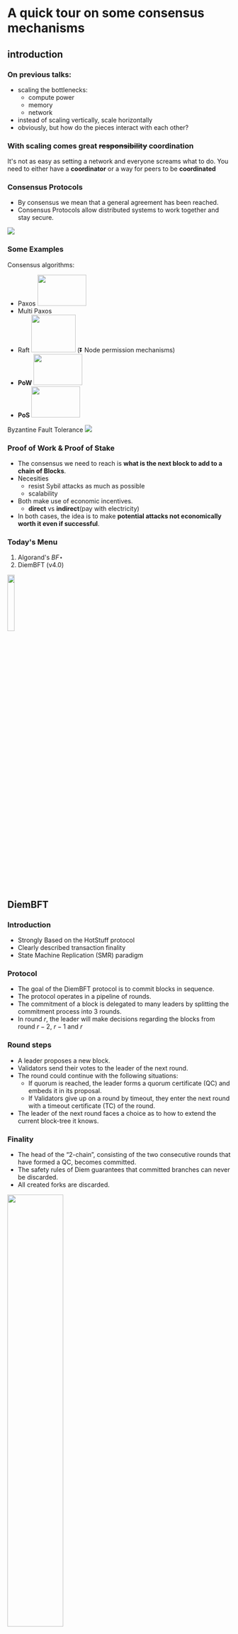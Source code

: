 # A quick tour on some consensus mechanisms

## introduction

### On previous talks:
- scaling the bottlenecks:
    - compute power
    - memory
    - network
- instead of scaling vertically, scale horizontally
- obviously, but how do the pieces interact with each other?

### With scaling comes great ~~responsibility~~ coordination

It's not as easy as setting a network and everyone screams what to do. You need to either have a **coordinator** or a way for peers to be **coordinated**

### Consensus Protocols

- By consensus we mean that a general agreement has been reached.
- Consensus Protocols allow distributed systems to work together and stay secure.

![](https://i.imgur.com/6v2FT7E.png)

### Some Examples

Consensus algorithms:
- Paxos <img src="https://i.imgur.com/j7WpCT1.png" width=110px height=70px />
- Multi Paxos
- Raft <img src="https://i.imgur.com/ck2rs4N.png" width=100px height=85px />
(:arrow_double_down: Node permission mechanisms) 
- **PoW** <img src="https://i.imgur.com/KVwIxfK.png" width=110px height=70px />
- **PoS** <img src="https://i.imgur.com/Ieze7ok.png" width=110px height=70px />

Byzantine Fault Tolerance
![](https://i.imgur.com/yyktjs6.png)

### Proof of Work & Proof of Stake

- The consensus we need to reach is **what is the next block to add to a chain of Blocks**.
- Necesities
    - resist Sybil attacks as much as possible
    - scalability
- Both make use of economic incentives.
    - **direct** vs **indirect**(pay with electricity)
- In both cases, the idea is to make **potential attacks not economically worth it even if successful**.

### Today's Menu

1. Algorand's $BF\star$ 
2. DiemBFT (v4.0)

<img src="https://i.imgur.com/3fkcDcg.png" width=18%/>

## DiemBFT

### Introduction

- Strongly Based on the HotStuff protocol
- Clearly described transaction finality
- State Machine Replication (SMR) paradigm

### Protocol

- The goal of the DiemBFT protocol is to commit blocks in sequence.
- The protocol operates in a pipeline of rounds. 
- The commitment of a block is delegated to many leaders by splitting the commitment process into 3 rounds.
- In round $r$, the leader will make decisions regarding the blocks from round $r-2$, $r-1$ and $r$

### Round steps

- A leader proposes a new block. 
- Validators send their votes to the leader of the next round. 
- The round could continue with the following situations:
    - If quorum is reached, the leader forms a quorum certificate (QC) and embeds it in its proposal.
    - If Validators give up on a round by timeout, they enter the next round with a timeout certificate (TC) of the round.
- The leader of the next round faces a choice as to how to extend the current block-tree it knows.

### Finality 

- The head of the “2-chain”, consisting of the two consecutive rounds that have formed a QC, becomes committed. 
- The safety rules of Diem guarantees that committed branches can never be discarded.
- All created forks are discarded.

<img src="https://i.imgur.com/HM0OGr9.png" width=50% />

### Assumptions

- 2/3 of the total nodes must be honest.
- A period of synchronism happens after some unknown finite time where message time to deliver is bounded.

## Algorand

### Introduction

- Algorand is a cryptocurrency.
- It uses a Byzantine agreement protocol called BA⋆
    - Scales to many users.
    - Reach consensus on a new block with low latency and without the possibility of forks.
    - Uses verifiable random functions (VRFs) to randomly select users in a private and non-interactive way.

### Verifiable Random Function

- The VRF takes a secret key and a value and produces a pseudorandom output, with a proof that anyone can use to verify the result.
- Used to choose leaders to propose a block and committee members to vote on a block.
- The more Algos in an account, the better chance the account has of winning – it’s as if every Algo in an account gets its own lottery number.

### Desired Properties

- With overwhelming probability, **all users agree on the same transactions**. 
- This holds even for isolated users that are disconnected from the network.
- **Makes progress** under additional assumptions about network reachability. 
- Aims to reach **consensus** on a new set of transactions **within roughly one minute**.

### Protocol
<img src="https://i.imgur.com/LGlOriS.png" width=60%/>

- Block proposal
- Soft vote
- Certify votes

## Block proposal

- Accounts are selected to propose new blocks to the network. 
- Once an account is selected by the VRF, the node propagates the proposed block along with the VRF output, which proves that the account is a valid proposer. 
- We move from the propose step to the soft vote step.

## Soft vote

- Filter the number of proposals down to one, guaranteeing that only one Block gets certified. 
- The node will only propagate the block proposal with the lowest VRF hash.
- Each node run the VRF for every participating account to see if they participate in the soft vote committee.
- A quorum of votes is needed to move to the next step.

### Certified vote

- A new committee checks the block proposal that was voted in the Soft Vote stage.
- If valid, the new committee votes again to certify the block. 
- All votes are collected and validated by each node until a quorum is reached.
- The round ends and the node creates a certificate for the block and write it to the ledger.
- If a quorum is not reached in a certifying committee vote then the network will enter recovery mode.

### Assumptions

- Honest users run bug-free software
- 2/3 of the total money is held by honest users
- An adversary can corrupt targeted users but not too many.
- 95% of honest users can send messages and they will be received by most other honest users within a known time bound (strong synchrony).
- In every period of time there must be a strongly synchronous period of minor length (weak synchrony).

## Challenges

- Sybil attacks.

- Scalability.

- Resiliency over Denial of Service (DOS).

## How does Algorand face this challenges?

- Weighted users $\rightarrow$ Sybil Attacks.

- Consensus by committee $\rightarrow$ Scalability.

- Cryptographic sortition $\rightarrow$ DOS.

- Participant replacement $\rightarrow$ DOS.

### Facing Sybil Attacks
#### Weighted users

- Users have a weight based on the money in their account. 
- As long as more than some fraction (over $\frac{2}{3}$) of the money is owned by honest users, Algorand can avoid forks and double-spending.

### Facing Scalability
#### Consensus by committee

- BA⋆ achieves scalability by randomly choosing a committee among all users based on the users’ weights. 
- Allows Algorand to ensure that a sufficient fraction of committee members are honest.

### Facing DOS
#### Cryptographic Sortition

- The committee selection is non-interactive. 
- Every user can independently determine if they are chosen to be on the committee by computing a Verifiable Random Function (VRF). 
- An adversary does not know which user to target until that user starts participating in BA⋆ (and only sends one message as a committee member).

### How does DiemBFT face this challenges?

- Node Permission $\rightarrow$ Sybil Attack

- Three Phase Commit (PBFT + HotStuff) $\rightarrow$ Scalability

- Leader Reputation System $\rightarrow$ DOS 

### Facing Sybil Attacks
#### Node Permission

- Validator Nodes in DiemBFT will be run by members of the Association third-party operators approved by Diem Networks US.
$\implies$ It is a permissioned protocol

### Facing Scalability
#### Three Phase Commit

- DiemBFT is inspired by the linear three-phase HotStuff but gets rid of the three-step latency cost. 
- Preserves the communication linearity of HotStuff when the leader is alive.
- Allows for a quadratic cost during the view-change protocol to regain the ability to commit in two steps.

### Facing DOS
#### Leader Reputation System

- DiemBFT designs a novel leader election mechanism that achieves a better leader utilization. 
- The number of times a crashed leader is elected as leader is bounded. 
- The leader election mechanism exploits the last committed state to implement a reputation scheme that tracks active validators.

## Summary

| Property | DiemBFT  | Algorand | 
| -------- | -------- | -------- | 
| Permissioned?     | :heavy_check_mark: | :x: | 
| Node Selection | VRF| VRF | 
| Forks? | :heavy_check_mark:  | :heavy_check_mark:(unlikely)  |
| block responsibility | 3 leaders | 1 leader |

# Sources

- [Consensus Mechanisms](https://ethereum.org/en/developers/docs/consensus-mechanisms/).
- [Proof of Stake](https://ethereum.org/en/developers/docs/consensus-mechanisms/pos/).
- [Casper](https://arxiv.org/pdf/1710.09437.pdf).
- [HotStuff](https://arxiv.org/pdf/1803.05069.pdf).
- [PBFT](https://pmg.csail.mit.edu/papers/osdi99.pdf).
- [DiemBFT](https://developers.diem.com/papers/diem-consensus-state-machine-replication-in-the-diem-blockchain/2021-08-17.pdf).
- [Byzantine Agreement](https://lamport.azurewebsites.net/pubs/reaching.pdf)
- [Algorand (short)](https://algorandcom.cdn.prismic.io/algorandcom%2Fa26acb80-b80c-46ff-a1ab-a8121f74f3a3_p51-gilad.pdf).
- [Algorand (long)](https://arxiv.org/pdf/1607.01341.pdf).
- [Byzantine Generals Problem](https://dl.acm.org/doi/pdf/10.1145/357172.357176).
